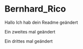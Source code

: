 # Bernhard_Rico

Hallo Ich hab dein Readme geändert

Ein zweites mal geändert

Ein drittes mal geändert
